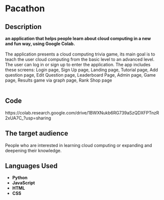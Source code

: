 <h1>Pacathon</h1>



<h2>Description</h2>
<b>an application that helps people learn about cloud computing in a new and fun way, using Google Colab.
</b>
<br />
<br />
The application presents a cloud computing trivia game, its main goal is to teach the user cloud computing from the basic level to an advanced level.
The user can log in or sign up to enter the application. The app includes these screens: Login page, Sign Up page, Landing page, Tutorial page, Add question page, Edit Question page, Leaderboard Page, Admin page, Game page, Results game via graph page, Rank Shop page

<br />
<br />

<h2> Code</h2>
  https://colab.research.google.com/drive/1BWXNukb6RG739aSzQDXFPTnzR2xUA7C_?usp=sharing
<h2>The target audience</h2>

People who are interested in learning cloud computing or expanding and deepening their knowledge.
<h2>Languages Used</h2>

- <b>Python </b>
- <b>JavaScript </b>
- <b>HTML </b>
- <b>CSS </b>





<!--
 ```diff
- text in red
+ text in green
! text in orange
# text in gray
@@ text in purple (and bold)@@
```
--!>
